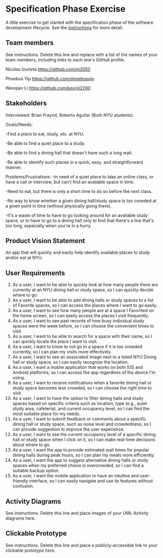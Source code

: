 # Specification Phase Exercise

A little exercise to get started with the specification phase of the software development lifecycle. See the [instructions](instructions.md) for more detail.

## Team members

See instructions. Delete this line and replace with a list of the names of your team members, including links to each one's GitHub profile.

Nicolas Izurieta
https://github.com/ni2050

Phoebus Yip
https://github.com/phoebusyip

Wenqian Li
https://github.com/kevinli2260


## Stakeholders

Interviewed: Brian Fraynd, Roberto Aguilar (Both NYU students).

Goals/Needs:

  -Find a place to eat, study, etc. at NYU.
  
  -Be able to find a quiet place to a study.
  
  -Be able to find a dining hall that doesn't have such a long wait.
  
  -Be able to identify such places in a quick, easy, and straightforward manner.

Problems/Frustrations:
  -In need of a quiet place to take an online class, or have a call or interview, but can't find an available space in time.
  
  -Need to eat, but there is only a short time to do so before the next class.
  
  -No way to know whether a given dining hall/study space is too crowded at a given point in time (without physically going there).
  
  -It's a waste of time to have to go looking around for an available study space, or to have to go to a dining hall only to find that there's a line that's too long, especially when you're in a hurry.
  

## Product Vision Statement

An app that will quickly and easily help identify available places to study and/or eat at NYU.

## User Requirements

1) As a user, I want to be able to quickly look at how many people there are currently at an NYU dining hall or study space, so I can quickly decide where to go.
2) As a user, I want to be able to add dining halls or study spaces to a list of Favorite spaces, so I can access the places where I want to go easily.
3) As a user, I want to see how many people are at a space I Favorited on the home screen, so I can easily access the places I visit frequently. 
4) As a user, I want to see past records of how busy individual study spaces were the week before, so I can choose the convenient times to visit.
5) As a user, I want to be able to search for a space with their name, so I can quickly locate the place I want to visit.
6) As a user, I want to know to not go to a space if it is too crowded currently, so I can plan my visits more effectively.
7) As a user, I want to see an associated image next to a listed NYU Dining hall or study space, so I can easily recognize the location.
8) As a user, I want a mobile application that works on both IOS and Android platforms, so I can access the app regardless of the device I'm using.
9) As a user, I want to receive notifications when a favorite dining hall or study space becomes less crowded, so I can choose the right time to visit.
10) As a user, I want to have the option to filter dining halls and study spaces based on specific criteria such as location, type (e.g., quiet study area, cafeteria), and current occupancy level, so I can find the most suitable place for my needs.
11) As a user, I want to submit feedback or comments about a specific dining hall or study space, such as noise level and crowdedness, so I can provide suggestion to improve the user experience.
12) As a user, I want to see the current occupancy level of a specific dining hall or study space when I click on it, so I can make real-time decisions about where to go.
13) As a user, I want the app to provide estimated wait times for popular dining halls during peak hours, so I can plan my meals more efficiently.
14) As a user, I want the app to suggest alternative dining halls or study spaces when my preferred choice is overcrowded, so I can find a suitable backup option.
15) As a user, I want the mobile application to have an intuitive and user-friendly interface, so I can easily navigate and use its features without confusion.


## Activity Diagrams

See instructions. Delete this line and place images of your UML Activity diagrams here.

## Clickable Prototype

See instructions. Delete this line and place a publicly-accessible link to your clickable prototype here.
